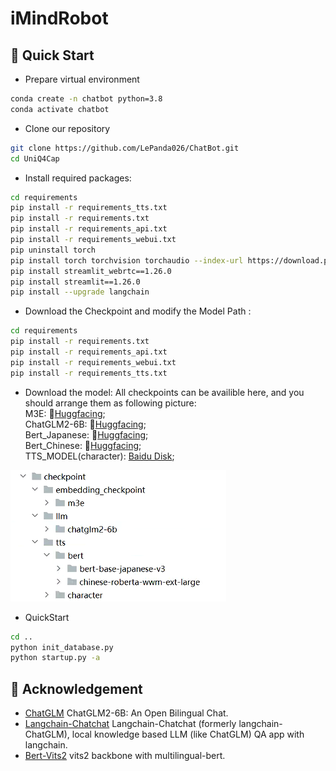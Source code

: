# iMindRobot
## 🔧 Quick Start
* Prepare virtual environment
```bash
conda create -n chatbot python=3.8
conda activate chatbot
```

* Clone our repository
```bash
git clone https://github.com/LePanda026/ChatBot.git
cd UniQ4Cap
```

* Install required packages:
```bash
cd requirements
pip install -r requirements_tts.txt
pip install -r requirements.txt
pip install -r requirements_api.txt
pip install -r requirements_webui.txt
pip uninstall torch
pip install torch torchvision torchaudio --index-url https://download.pytorch.org/whl/cu118
pip install streamlit_webrtc==1.26.0
pip install streamlit==1.26.0
pip install --upgrade langchain
```

* Download the Checkpoint and modify the Model Path :
```bash
cd requirements  
pip install -r requirements.txt
pip install -r requirements_api.txt
pip install -r requirements_webui.txt
pip install -r requirements_tts.txt

```

* Download the model:
All checkpoints can be availible here, and you should arrange them as following picture:  
M3E: 🤗[Huggfacing](https://huggingface.co/moka-ai/m3e-base);  
ChatGLM2-6B: 🤗[Huggfacing](https://huggingface.co/THUDM/chatglm2-6b);  
Bert_Japanese: 🤗[Huggfacing](https://huggingface.co/tohoku-nlp/bert-base-japanese-v3);  
Bert_Chinese: 🤗[Huggfacing](https://huggingface.co/hfl/chinese-roberta-wwm-ext-large);  
TTS_MODEL(character): [Baidu Disk](https://pan.baidu.com/s/1-JsqKEBr2nl7VkhWFcOQgQ?pwd=void);  


<img src="https://github.com/LePanda026/iMindRobot/blob/main/checkpoint_arrangement.png" />  

* QuickStart
```bash
cd ..
python init_database.py
python startup.py -a
```


## 💖 Acknowledgement
* [ChatGLM](https://github.com/thudm/chatglm2-6b) ChatGLM2-6B: An Open Bilingual Chat.
* [Langchain-Chatchat](https://github.com/chatchat-space/Langchain-Chatchat) Langchain-Chatchat (formerly langchain-ChatGLM), local knowledge based LLM (like ChatGLM) QA app with langchain.
* [Bert-Vits2](https://github.com/fishaudio/Bert-VITS2) vits2 backbone with multilingual-bert.
